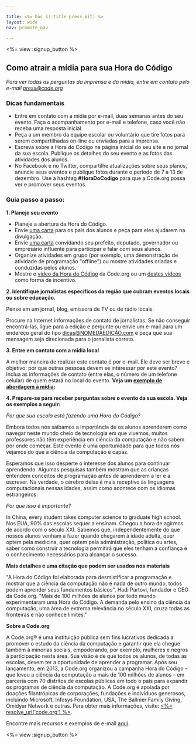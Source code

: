 ```yaml
---

title: <%= hoc_s(:title_press_kit) %>
layout: wide
nav: promote_nav

---
```


<%= view :signup_button %>

## Como atrair a mídia para sua Hora do Código

*Para ver todas as perguntas da imprensa e da mídia, entre em contato pelo e-mail <press@code.org>*

### Dicas fundamentais

  * Entre em contato com a mídia por e-mail, duas semanas antes do seu evento. Faça o acompanhamento por e-mail e telefone, caso você não receba uma resposta inicial.
  * Peça a um membro da equipe escolar ou voluntário que tire fotos para serem compartilhadas on-line ou enviadas para a imprensa.
  * Escreva sobre a Hora do Código na página inicial do seu site e no jornal da sua escola. Publique os detalhes do seu evento e as fotos das atividades dos alunos.
  * No Facebook e no Twitter, compartilhe atualizações sobre seus planos, anuncie seus eventos e publique fotos durante o período de 7 a 13 de dezembro. Use a hashtag **#HoraDoCodigo** para que a Code.org possa ver e promover seus eventos.

### Guia passo a passo:

**1. Planeje seu evento**

  * Planeje a abertura da Hora do Código.
  * Envie [uma carta](<%= resolve_url('/promote/resources#sample-emails') %>) para os pais dos alunos e peça para eles ajudarem na divulgação.
  * Envie [uma carta](<%= resolve_url('/promote/resources#sample-emails') %>) convidando seu prefeito, deputado, governador ou empresário influente para participar e falar com seus alunos.
  * Organize atividades em grupo (por exemplo, uma demonstração de atividade de programação "offline") ou mostre atividades criadas e conduzidas pelos alunos.
  * Mostre o [vídeo da Hora do Código](<%= resolve_url('/') %>) da Code.org ou um [destes vídeos](<%= resolve_url('/promote/resources#videos') %>) como forma de incentivo.

**2. Identifique jornalistas específicos da região que cubram eventos locais ou sobre educação.**

Pense em um jornal, blog, emissora de TV ou de rádio locais.

Procure na Internet informações de contato de jornalistas. Se não conseguir encontrá-las, ligue para a edição e pergunte ou envie um e-mail para um endereço geral do tipo dicas@NOMEDAEDIÇÃO.com e peça que sua mensagem seja direcionada para o jornalista correto.

**3. Entre em contato com a mídia local**

A melhor maneira de realizar este contato é por e-mail. Ele deve ser breve e objetivo: por que outras pessoas devem se interessar por este evento? Inclua as informações de contato (entre elas, o número de um telefone celular) de quem estará no local do evento. **Veja um [exemplo de abordagem à mídia](<%= resolve_url('/promote/resources#sample-emails') %>):**

**4. Prepare-se para receber perguntas sobre o evento da sua escola. Veja os exemplos a seguir:**

*Por que sua escola está fazendo uma Hora do Código?*

Embora todos nós saibamos a importância de os alunos aprenderem como navegar neste mundo cheio de tecnologia em que vivemos, muitos professores não têm experiência em ciência da computação e não sabem por onde começar. Este evento é uma oportunidade para que todos nós vejamos do que a ciência da computação é capaz.

Esperamos que isso desperte o interesse dos alunos para continuar aprendendo. Algumas pesquisas também mostram que as crianças entendem conceitos de programação antes de aprenderem a ler e a escrever. Na verdade, o cérebro delas é mais receptivo às linguagens computacionais nessas idades, assim como acontece com os idiomas estrangeiros.

*Por que isso é importante?*

In China, every student takes computer science to graduate high school. Nos EUA, 90% das escolas sequer a ensinam. Chegou a hora de agirmos de acordo com o século XXI. Sabemos que, independentemente do que nossos alunos venham a fazer quando chegarem à idade adulta, quer optem pela medicina, quer optem pela administração, política ou artes, saber como construir a tecnologia permitirá que eles tenham a confiança e o conhecimento necessários para alcançar o sucesso.

**Mais detalhes e uma citação que podem ser usados nos materiais**

"A Hora do Código foi elaborada para desmistificar a programação e mostrar que a ciência da computação não é nada de outro mundo, todos podem aprender seus fundamentos básicos", Hadi Partovi, fundador e CEO da Code.org. "Mais de 100 milhões de alunos por todo mundo experimentaram uma Hora do Código. A demanda pelo ensino da ciência da computação, uma área de extrema relevância no século XXI, cruza todas as fronteiras e não conhece limites."

**Sobre a Code.org**

A Code.org® é uma instituição pública sem fins lucrativos dedicada a promover o estudo da ciência da computação e garantir que ela chegue também à minorias sociais, empoderando, por exemplo, mulheres e negros à participação nesta área. Sua visão é de que todos os alunos, de todas as escolas, devem ter a oportunidade de aprender a programar. Após seu lançamento, em 2013, a Code.org organizou a campanha Hora do Código – que levou a ciência da computação a mais de 100 milhões de alunos – em parceria com 70 distritos de escolas públicas em todo o país para expandir os programas de ciência da computação. A Code.org é apoiada por doações filantrópicas de corporações, fundações e indivíduos generosos, incluindo Microsoft, Infosys Foundation, USA, The Ballmer Family Giving, Omidyar Network e outras. Para obter mais informações, visite: [<%= resolve_url('code.org') %>](<%= resolve_url('https://code.org') %>).

  
Encontre mais recursos e exemplos de e-mail [aqui](<%= resolve_url('/promote') %>).

<%= view :signup_button %>